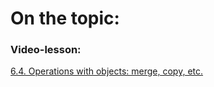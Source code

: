 # On the topic:

### Video-lesson:

[6.4. Operations with objects: merge, copy, etc.](https://go.skillbox.ru/profession/profession-fullstack-js/js/0430a784-bda9-48ef-a1be-66b7f06f40f6/videolesson)
